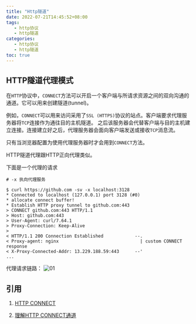 ```yaml
---
title: "Http隧道"
date: 2022-07-21T14:45:52+08:00
tags:
   - http协议 
   - http隧道 
categories:
   - http协议 
   - http隧道 
toc: true
---
```


## HTTP隧道代理模式
在`HTTP`协议中，`CONNECT`方法可以开启一个客户端与所请求资源之间的双向沟通的通道。它可以用来创建隧道(tunnel)。

例如，`CONNECT`可以用来访问采用了`SSL (HTTPS)`协议的站点。客户端要求代理服务器将`TCP`连接作为通往目的主机隧道。
之后该服务器会代替客户端与目的主机建立连接。连接建立好之后，代理服务器会面向客户端发送或接收`TCP`消息流。

只有当浏览器配置为使用代理服务器时才会用到`CONNECT`方法。

HTTP隧道代理跟HTTP正向代理类似。

下面是一个代理的请求

```shell
# -x 执向代理服务

$ curl https://github.com -sv -x localhost:3128
* Connected to localhost (127.0.0.1) port 3128 (#0)
* allocate connect buffer!
* Establish HTTP proxy tunnel to github.com:443
> CONNECT github.com:443 HTTP/1.1
> Host: github.com:443
> User-Agent: curl/7.64.1
> Proxy-Connection: Keep-Alive
>
< HTTP/1.1 200 Connection Established            --.
< Proxy-agent: nginx                               | custom CONNECT response
< X-Proxy-Connected-Addr: 13.229.188.59:443      --'
...
```

代理请求链路：
![01](./http-tunnel.png)

## 引用
1. [HTTP CONNECT](https://blog.csdn.net/JunChow520/article/details/115719033)

2. [理解HTTP CONNECT通道](https://www.joji.me/zh-cn/blog/the-http-connect-tunnel/)
